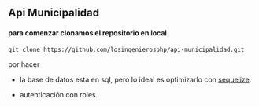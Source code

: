 ## Api Municipalidad 

#### para comenzar clonamos el repositorio en local  

`git clone https://github.com/losingenierosphp/api-municipalidad.git`

por hacer

* la base de datos esta en sql, pero lo ideal es optimizarlo con [sequelize](https://sequelize.org/v5/manual/getting-started.html).

* autenticación  con roles.